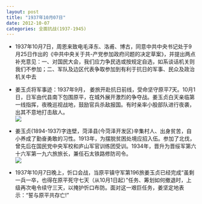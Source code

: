 ```yaml
---
layout: post
title: "1937年10月07日"
date: 2012-10-07
categories: 全面抗战(1937-1945)
---
```


<meta name="referrer" content="no-referrer" />

- 1937年10月7日，周恩来致电毛泽东、洛甫、博古，同意中共中央书记处于9月25日作出的《中共中央关于共-产党参加政府问题的决定草案》，并提出两点补充意见：一、对国民大会，我们应力争民选或按规定自选，如系谈话机关则我们不参加；二、军队及边区代表争取参加到有利于抗日的军事、民众及政治机关中去 

- 姜玉贞将军事迹：1937年9月， 姜旅开赴抗日前线，受命坚守原平7天。10月1日，日军由代县南下包围原平，在城外展开激烈的争夺战。姜玉贞白天亲临第一线指挥，夜晚巡视战地，鼓励官兵杀敌报国。有时亲率小股部队进行夜袭，出其不意地打击敌人。 <br/><img src="https://ww1.sinaimg.cn/large/aca367d8jw1dxmvheffgzj.jpg" />

- 姜玉贞(1894-1937)字连壁，菏泽县(今菏泽开发区)辛集村人、出身贫苦，自小养成了勤奋勇敢的习性。1913年，为摆脱贫困处境应招入伍。参加了北伐，曾先后在国民党中央军校和庐山军官训练团受训。1934年，晋升为晋绥军第六十六军第一九六旅旅长，兼任石太铁路修防司令。 <br/><img src="https://ww4.sinaimg.cn/large/aca367d8jw1dxmuwepzbfj.jpg" />

- 1937年10月7日晚上，忻口会战，当原平镇守军第196旅姜玉贞已经完成“虽剩一兵一卒，也得在原平死守七天（从10月1日起）”任务、筹划如何撤退时，上级再次电令续守三天，以掩护忻口布防。面对这一艰巨任务，姜坚定地表示：“誓与原平共存亡!”   

